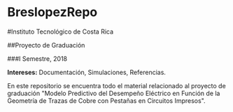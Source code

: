 # BreslopezRepo

#Instituto Tecnológico de Costa Rica              

##Proyecto de Graduación          



###I Semestre, 2018                     

**Intereses:** Documentación, Simulaciones, Referencias.

En este repositorio se encuentra todo el material relacionado al proyecto de graduación "Modelo Predictivo del Desempeño Eléctrico en Función de la Geometría de Trazas de Cobre con Pestañas en Circuitos Impresos".
